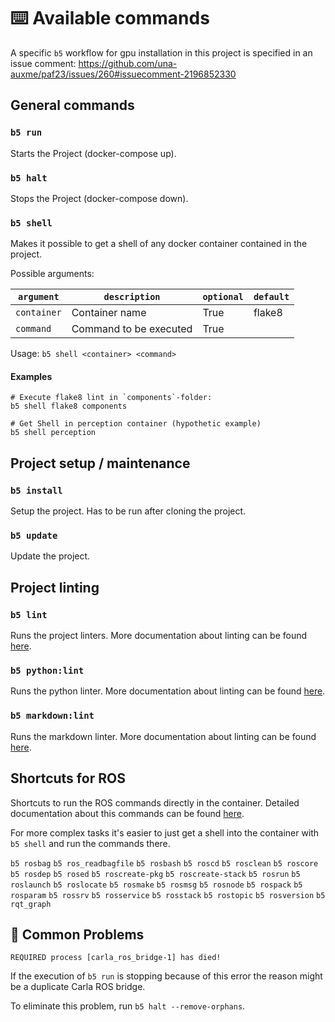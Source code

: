 # ⌨️ Available commands

A specific `b5` workflow for gpu installation in this project is specified in an issue comment: <https://github.com/una-auxme/paf23/issues/260#issuecomment-2196852330>

## General commands

### `b5 run`

Starts the Project (docker-compose up).

### `b5 halt`

Stops the Project (docker-compose down).

### `b5 shell`

Makes it possible to get a shell of any docker container contained in the project.

Possible arguments:

| `argument`  | `description`          | `optional` | `default` |
|-------------|------------------------|------------|-----------|
| `container` | Container name         | True       | flake8    |
| `command`   | Command to be executed | True       |           |

Usage: `b5 shell <container> <command>`

#### Examples

```shell
# Execute flake8 lint in `components`-folder:
b5 shell flake8 components

# Get Shell in perception container (hypothetic example)
b5 shell perception
```

## Project setup / maintenance

### `b5 install`

Setup the project. Has to be run after cloning the project.

### `b5 update`

Update the project.

## Project linting

### `b5 lint`

Runs the project linters. More documentation about linting can be found [here](../02_development/02_linting.md).

### `b5 python:lint`

Runs the python linter. More documentation about linting can be found [here](../02_development/02_linting.md).

### `b5 markdown:lint`

Runs the markdown linter. More documentation about linting can be found [here](../02_development/02_linting.md).

## Shortcuts for ROS

Shortcuts to run the ROS commands directly in the container. Detailed documentation
about this commands can be found [here](http://wiki.ros.org/ROS/CommandLineTools#Common_user_tools).

For more complex tasks it's easier to just get a shell into the container with `b5 shell` and run the commands there.

`b5 rosbag`
`b5 ros_readbagfile`
`b5 rosbash`
`b5 roscd`
`b5 rosclean`
`b5 roscore`
`b5 rosdep`
`b5 rosed`
`b5 roscreate-pkg`
`b5 roscreate-stack`
`b5 rosrun`
`b5 roslaunch`
`b5 roslocate`
`b5 rosmake`
`b5 rosmsg`
`b5 rosnode`
`b5 rospack`
`b5 rosparam`
`b5 rossrv`
`b5 rosservice`
`b5 rosstack`
`b5 rostopic`
`b5 rosversion`
`b5 rqt_graph`

## 🚨 Common Problems

`
REQUIRED process [carla_ros_bridge-1] has died!
`

If the execution of `b5 run` is stopping because of this error the reason might be a duplicate Carla ROS bridge.

To eliminate this problem, run `b5 halt --remove-orphans`.
